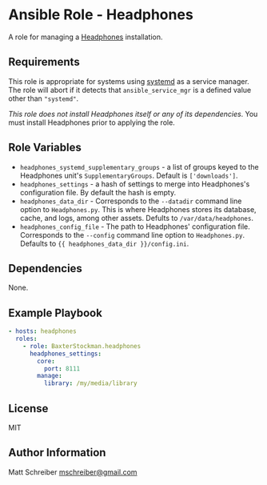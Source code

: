 # Ansible Role - Headphones

A role for managing a
[Headphones](https://github.com/Headphones/HeadphonesServer) installation.

## Requirements

This role is appropriate for systems using
[systemd](https://www.freedesktop.org/wiki/Software/systemd/) as a service
manager.  The role will abort if it detects that `ansible_service_mgr` is
a defined value other than `"systemd"`.

_This role does not install Headphones itself or any of its dependencies_.
You must install Headphones prior to applying the role.

## Role Variables

- `headphones_systemd_supplementary_groups` - a list of groups keyed to the
  Headphones unit's `SupplementaryGroups`.  Default is `['downloads']`.
- `headphones_settings` - a hash of settings to merge into Headphones's
  configuration file.  By default the hash is empty.
- `headphones_data_dir` - Corresponds to the `--datadir` command line option to
  `Headphones.py`.  This is where Headphones stores its database, cache, and
  logs, among other assets.  Defults to `/var/data/headphones`.
- `headphones_config_file` - The path to Headphones' configuration file.
  Corresponds to the `--config` command line option to `Headphones.py`.
  Defaults to `{{ headphones_data_dir }}/config.ini`.

## Dependencies

None.

## Example Playbook

```yaml
- hosts: headphones
  roles:
    - role: BaxterStockman.headphones
      headphones_settings:
        core:
          port: 8111
        manage:
          library: /my/media/library
```

## License

MIT

## Author Information

Matt Schreiber <mschreiber@gmail.com>
